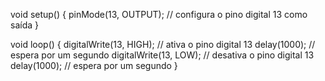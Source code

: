 void setup() {
  pinMode(13, OUTPUT);    // configura o pino digital 13 como saída
}

void loop() {
  digitalWrite(13, HIGH); // ativa o pino digital 13
  delay(1000);            // espera por um segundo
  digitalWrite(13, LOW);  // desativa o pino digital 13
  delay(1000);            // espera por um segundo
}